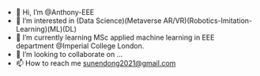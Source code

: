 - 👋 Hi, I’m @Anthony-EEE
- 👀 I’m interested in (Data Science)(Metaverse AR/VR)(Robotics-Imitation-Learning)(ML)(DL)
- 🌱 I’m currently learning MSc applied machine learning in EEE department @Imperial College London.
- 💞️ I’m looking to collaborate on ...
- 📫 How to reach me sunendong2021@gmail.com

<!---
Anthony-EEE/Anthony-EEE is a ✨ special ✨ repository because its `README.md` (this file) appears on your GitHub profile.
You can click the Preview link to take a look at your changes.
--->

